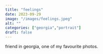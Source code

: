 ```yaml
---
title: "feelings"
date: 2023-09-29
image: "/images/feelings.jpeg"
alt: ""
categories: ["georgia","portrait"]
draft: false
---
```


friend in georgia, one of my favourite photos. 